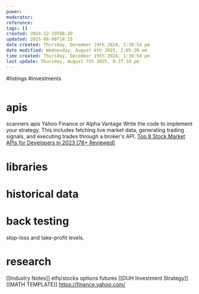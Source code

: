 ```yaml
---
power: 
moderator: 
reference: 
tags: []
created: 2024-12-19T08:30
updated: 2025-08-06T14:15
date created: Thursday, December 19th 2024, 1:30:54 pm
date modified: Wednesday, August 6th 2025, 2:05:20 am
time created: Thursday, December 19th 2024, 1:30:54 pm
last update: Thursday, August 7th 2025, 9:27:10 pm
---
```

#listings #investments 

```table-of-contents
```
# apis
scanners
apis
Yahoo Finance or Alpha Vantage
Write the code to implement your strategy. This includes fetching live market data, generating trading signals, and executing trades through a broker's API.
[Top 8 Stock Market APIs for Developers in 2023 [78+ Reviewed]](https://rapidapi.com/blog/best-stock-api/?form=MG0AV3)


# libraries

# 
# historical data


# back testing
stop-loss and take-profit levels.

# research
[[Industry Notes]]
etfs/stocks
options
futures
[[DUH Investment Strategy]]
[[MATH TEMPLATE]]
https://finance.yahoo.com/
